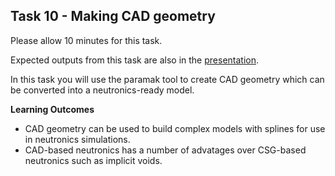
## Task 10 - Making CAD geometry

Please allow 10 minutes for this task.

Expected outputs from this task are also in the [presentation](https://slides.com/neutronics_workshop/neutronics_workshop#/11).

In this task you will use the paramak tool to create CAD geometry which can be converted into a neutronics-ready model.

**Learning Outcomes**

- CAD geometry can be used to build complex models with splines for use in neutronics simulations.
- CAD-based neutronics has a number of advatages over CSG-based neutronics such as implicit voids.
